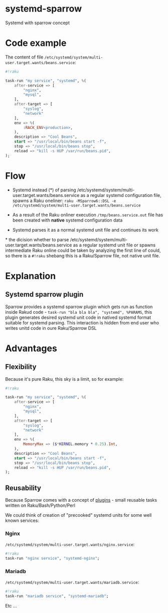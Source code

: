 # systemd-sparrow
Systemd with sparrow concept


# Code example

The content of file `/etc/systemd/system/multi-user.target.wants/beans.service`:

```raku
#!raku

task-run "my service", "systemd", %(
    after-service => [
        "nginx",
        "mysql",
    ],
    after-target => [
        "syslog",
        "network"
    ],
    env => %(
        :RACK_ENV<production>,
    ),
    description => "Cool Beans",
    start => "/usr/local/bin/beans start -f",
    stop => "/usr/local/bin/beans stop",
    reload => "kill -s HUP /var/run/beans.pid",
);
```

# Flow

- Systemd instead (*) of parsing /etc/systemd/system/multi-user.target.wants/beans.service as a regular systemd configuration file, spawns a Raku oneliner: `raku -MSparrow6::DSL -e /etc/systemd/system/multi-user.target.wants/beans.service`

- As a result of the Raku onliner execution `/tmp/beans.service.out` file has been created with **native** systemd configuration data

- Systemd parses it as a normal systemd unit file and continues its work


\* the dicision whether to parse /etc/systemd/system/multi-user.target.wants/beans.service as a regular systemd unit file or spawns intermediate Raku online could be taken by analyzing the first line of could, so there is a `#!raku` shebang this is a Raku/Sparrow file, not native unit file.

# Explanation

## Systemd sparrow plugin

Sparrow provides a systemd sparrow plugin which gets run as function inside Rakud code - `task-run "bla bla bla", "systemd", %PARAMS`, this plugin generates desired systemd unit code in natived systemd format suitable for systemd parsing. This interaction is hidden from end user who writes unitd code in oure Raku/Sparrow DSL


# Advantages

## Flexibility 

Because it's pure Raku, this sky is a limit, so for example:

```raku
#!raku

task-run "my service", "systemd", %(
    after-service => [
        "nginx",
        "mysql",
    ],
    after-target => [
        "syslog",
        "network"
    ],
    env => %(
        MemoryMax => ($*KERNEL.memory * 0.25).Int,
    ),
    description => "Cool Beans",
    start => "/usr/local/bin/beans start -f",
    stop => "/usr/local/bin/beans stop",
    reload => "kill -s HUP /var/run/beans.pid",
);
```

## Reusability

Because Sparrow comes with a concept of [plugins](https://sparrowhub.io) - small reusable tasks written on Raku/Bash/Python/Perl

We could think of creation of "precooked" systemd units for some well known services:


### Nginx

`/etc/systemd/system/multi-user.target.wants/nginx.service`:


```raku
#!raku
task-run "nginx service", "systemd-nginx";
```

### Mariadb

`/etc/systemd/system/multi-user.target.wants/mariadb.service`:

```raku
#!raku
task-run "mariadb service", "systemd-mariadb";
```

Etc ...
